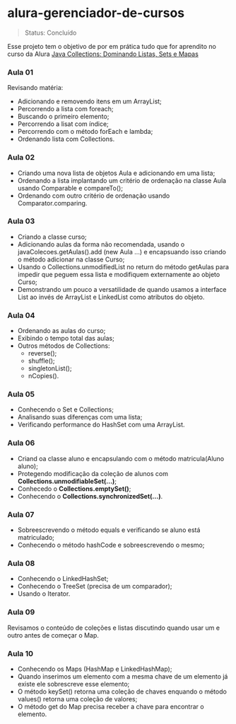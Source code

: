 # alura-gerenciador-de-cursos

> Status: Concluído

Esse projeto tem o objetivo de por em prática tudo que for aprendito no curso da Alura [Java Collections: Dominando Listas, Sets e Mapas](https://www.alura.com.br/curso-online-java-collections)

### Aula 01
Revisando matéria:
* Adicionando e removendo itens em um ArrayList;
* Percorrendo a lista com foreach;
* Buscando o primeiro elemento;
* Percorrendo a lisat com índice;
* Percorrendo com o método forEach e lambda;
* Ordenando lista com Collections.

### Aula 02
* Criando uma nova lista de objetos Aula e adicionando em uma lista;
* Ordenando a lista implantando um critério de ordenação na classe Aula usando Comparable e compareTo();
* Ordenando com outro critério de ordenação usando Comparator.comparing.

### Aula 03
* Criando a classe curso;
* Adicionando aulas da forma não recomendada, usando o javaColecoes.getAulas().add (new Aula ...) e encapsuando isso criando o método adicionar na classe Curso;
* Usando o Collections.unmodifiedList no return do método getAulas para impedir que peguem essa lista e modifiquem externamente ao objeto Curso;
* Demonstrando um pouco a versatilidade de quando usamos a interface List ao invés de ArrayList e LinkedList como atributos do objeto.

### Aula 04
* Ordenando as aulas do curso;
* Exibindo o tempo total das aulas;
* Outros métodos de Collections:
    * reverse();
    * shuffle();
    * singletonList();
    * nCopies().

### Aula 05
* Conhecendo o Set e Collections;
* Analisando suas diferenças com uma lista;
* Verificando performance do HashSet com uma ArrayList.

### Aula 06
* Criand oa classe aluno e encapsulando com o método matricula(Aluno aluno);
* Protegendo modificação da coleção de alunos com **Collections.unmodifiableSet(...)**;
* Conhecedo o **Collections.emptySet()**;
* Conhecendo o **Collections.synchronizedSet(...)**.

### Aula 07
* Sobreescrevendo o método equals e verificando se aluno está matriculado;
* Conhecendo o método hashCode e sobreescrevendo o mesmo;

### Aula 08
* Conhecendo o LinkedHashSet;
* Conhecendo o TreeSet (precisa de um comparador);
* Usando o Iterator.

### Aula 09
Revisamos o conteúdo de coleções e listas discutindo quando usar um e outro antes de começar o Map.

### Aula 10
* Conhecendo os Maps (HashMap e LinkedHashMap);
* Quando inserimos um elemento com a mesma chave de um elemento já existe ele sobrescreve esse elemento;
* O método keySet() retorna uma coleção de chaves enquando o método values() retorna uma coleção de valores;
* O método get do Map precisa receber a chave para encontrar o elemento.
